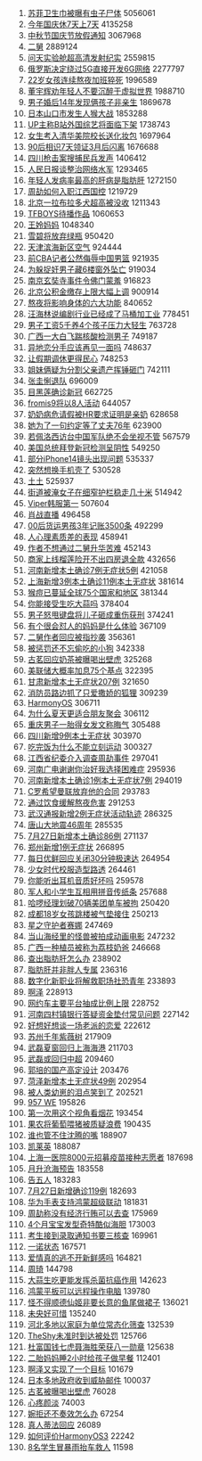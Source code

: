 1. [苏菲卫生巾被曝有虫子尸体](https://s.weibo.com//weibo?q=%23%E8%8B%8F%E8%8F%B2%E5%8D%AB%E7%94%9F%E5%B7%BE%E8%A2%AB%E6%9B%9D%E6%9C%89%E8%99%AB%E5%AD%90%E5%B0%B8%E4%BD%93%23&Refer=top) 5056061
2. [今年国庆休7天上7天](https://s.weibo.com//weibo?q=%23%E4%BB%8A%E5%B9%B4%E5%9B%BD%E5%BA%86%E4%BC%917%E5%A4%A9%E4%B8%8A7%E5%A4%A9%23&Refer=top) 4135258
3. [中秋节国庆节放假通知](https://s.weibo.com//weibo?q=%23%E4%B8%AD%E7%A7%8B%E8%8A%82%E5%9B%BD%E5%BA%86%E8%8A%82%E6%94%BE%E5%81%87%E9%80%9A%E7%9F%A5%23&Refer=top) 3067968
4. [二舅](https://s.weibo.com//weibo?q=%23%E4%BA%8C%E8%88%85%23&Refer=top) 2889124
5. [问天实验舱超高清发射纪实](https://s.weibo.com//weibo?q=%23%E9%97%AE%E5%A4%A9%E5%AE%9E%E9%AA%8C%E8%88%B1%E8%B6%85%E9%AB%98%E6%B8%85%E5%8F%91%E5%B0%84%E7%BA%AA%E5%AE%9E%23&Refer=top) 2559815
6. [俄罗斯决定绕过5G直接开发6G网络](https://s.weibo.com//weibo?q=%23%E4%BF%84%E7%BD%97%E6%96%AF%E5%86%B3%E5%AE%9A%E7%BB%95%E8%BF%875G%E7%9B%B4%E6%8E%A5%E5%BC%80%E5%8F%916G%E7%BD%91%E7%BB%9C%23&Refer=top) 2277797
7. [22岁女孩连续熬夜加班猝死](https://s.weibo.com//weibo?q=%2322%E5%B2%81%E5%A5%B3%E5%AD%A9%E8%BF%9E%E7%BB%AD%E7%86%AC%E5%A4%9C%E5%8A%A0%E7%8F%AD%E7%8C%9D%E6%AD%BB%23&Refer=top) 1996589
8. [董宇辉劝年轻人不要沉醉于虚拟世界](https://s.weibo.com//weibo?q=%23%E8%91%A3%E5%AE%87%E8%BE%89%E5%8A%9D%E5%B9%B4%E8%BD%BB%E4%BA%BA%E4%B8%8D%E8%A6%81%E6%B2%89%E9%86%89%E4%BA%8E%E8%99%9A%E6%8B%9F%E4%B8%96%E7%95%8C%23&Refer=top) 1988710
9. [男子婚后14年发现俩孩子非亲生](https://s.weibo.com//weibo?q=%23%E7%94%B7%E5%AD%90%E5%A9%9A%E5%90%8E14%E5%B9%B4%E5%8F%91%E7%8E%B0%E4%BF%A9%E5%AD%A9%E5%AD%90%E9%9D%9E%E4%BA%B2%E7%94%9F%23&Refer=top) 1869678
10. [日本山口市发生人猴大战](https://s.weibo.com//weibo?q=%23%E6%97%A5%E6%9C%AC%E5%B1%B1%E5%8F%A3%E5%B8%82%E5%8F%91%E7%94%9F%E4%BA%BA%E7%8C%B4%E5%A4%A7%E6%88%98%23&Refer=top) 1853288
11. [UP主称B站外国综艺将面临下架](https://s.weibo.com//weibo?q=%23UP%E4%B8%BB%E7%A7%B0B%E7%AB%99%E5%A4%96%E5%9B%BD%E7%BB%BC%E8%89%BA%E5%B0%86%E9%9D%A2%E4%B8%B4%E4%B8%8B%E6%9E%B6%23&Refer=top) 1738743
12. [女生考入清华美院校长送化妆包](https://s.weibo.com//weibo?q=%23%E5%A5%B3%E7%94%9F%E8%80%83%E5%85%A5%E6%B8%85%E5%8D%8E%E7%BE%8E%E9%99%A2%E6%A0%A1%E9%95%BF%E9%80%81%E5%8C%96%E5%A6%86%E5%8C%85%23&Refer=top) 1697964
13. [90后相识7天领证3月后闪离](https://s.weibo.com//weibo?q=%2390%E5%90%8E%E7%9B%B8%E8%AF%867%E5%A4%A9%E9%A2%86%E8%AF%813%E6%9C%88%E5%90%8E%E9%97%AA%E7%A6%BB%23&Refer=top) 1676688
14. [四川枪击案搜捕民兵发声](https://s.weibo.com//weibo?q=%23%E5%9B%9B%E5%B7%9D%E6%9E%AA%E5%87%BB%E6%A1%88%E6%90%9C%E6%8D%95%E6%B0%91%E5%85%B5%E5%8F%91%E5%A3%B0%23&Refer=top) 1406412
15. [人民日报谈整治网络水军](https://s.weibo.com//weibo?q=%23%E4%BA%BA%E6%B0%91%E6%97%A5%E6%8A%A5%E8%B0%88%E6%95%B4%E6%B2%BB%E7%BD%91%E7%BB%9C%E6%B0%B4%E5%86%9B%23&Refer=top) 1293465
16. [年轻人发病率最高的肝病是脂肪肝](https://s.weibo.com//weibo?q=%23%E5%B9%B4%E8%BD%BB%E4%BA%BA%E5%8F%91%E7%97%85%E7%8E%87%E6%9C%80%E9%AB%98%E7%9A%84%E8%82%9D%E7%97%85%E6%98%AF%E8%84%82%E8%82%AA%E8%82%9D%23&Refer=top) 1272150
17. [周劼如何入职江西国控](https://s.weibo.com//weibo?q=%23%E5%91%A8%E5%8A%BC%E5%A6%82%E4%BD%95%E5%85%A5%E8%81%8C%E6%B1%9F%E8%A5%BF%E5%9B%BD%E6%8E%A7%23&Refer=top) 1219729
18. [北京一拉布拉多犬超高被没收](https://s.weibo.com//weibo?q=%23%E5%8C%97%E4%BA%AC%E4%B8%80%E6%8B%89%E5%B8%83%E6%8B%89%E5%A4%9A%E7%8A%AC%E8%B6%85%E9%AB%98%E8%A2%AB%E6%B2%A1%E6%94%B6%23&Refer=top) 1211343
19. [TFBOYS待播作品](https://s.weibo.com//weibo?q=%23TFBOYS%E5%BE%85%E6%92%AD%E4%BD%9C%E5%93%81%23&Refer=top) 1060653
20. [王姈妈妈](https://s.weibo.com//weibo?q=%E7%8E%8B%E5%A7%88%E5%A6%88%E5%A6%88&Refer=top) 1048340
21. [雪碧将放弃绿瓶](https://s.weibo.com//weibo?q=%23%E9%9B%AA%E7%A2%A7%E5%B0%86%E6%94%BE%E5%BC%83%E7%BB%BF%E7%93%B6%23&Refer=top) 950420
22. [天津滨海新区空气](https://s.weibo.com//weibo?q=%23%E5%A4%A9%E6%B4%A5%E6%BB%A8%E6%B5%B7%E6%96%B0%E5%8C%BA%E7%A9%BA%E6%B0%94%23&Refer=top) 924444
23. [前CBA记者公然侮辱中国男篮](https://s.weibo.com//weibo?q=%23%E5%89%8DCBA%E8%AE%B0%E8%80%85%E5%85%AC%E7%84%B6%E4%BE%AE%E8%BE%B1%E4%B8%AD%E5%9B%BD%E7%94%B7%E7%AF%AE%23&Refer=top) 921935
24. [为躲捉奸男子藏6楼窗外坠亡](https://s.weibo.com//weibo?q=%23%E4%B8%BA%E8%BA%B2%E6%8D%89%E5%A5%B8%E7%94%B7%E5%AD%90%E8%97%8F6%E6%A5%BC%E7%AA%97%E5%A4%96%E5%9D%A0%E4%BA%A1%23&Refer=top) 919034
25. [南京玄奘寺事件令佛门蒙羞](https://s.weibo.com//weibo?q=%23%E5%8D%97%E4%BA%AC%E7%8E%84%E5%A5%98%E5%AF%BA%E4%BA%8B%E4%BB%B6%E4%BB%A4%E4%BD%9B%E9%97%A8%E8%92%99%E7%BE%9E%23&Refer=top) 916823
26. [北京公积金缴存上限大幅上调](https://s.weibo.com//weibo?q=%23%E5%8C%97%E4%BA%AC%E5%85%AC%E7%A7%AF%E9%87%91%E7%BC%B4%E5%AD%98%E4%B8%8A%E9%99%90%E5%A4%A7%E5%B9%85%E4%B8%8A%E8%B0%83%23&Refer=top) 900914
27. [熬夜将影响身体的六大功能](https://s.weibo.com//weibo?q=%23%E7%86%AC%E5%A4%9C%E5%B0%86%E5%BD%B1%E5%93%8D%E8%BA%AB%E4%BD%93%E7%9A%84%E5%85%AD%E5%A4%A7%E5%8A%9F%E8%83%BD%23&Refer=top) 840652
28. [汪海林说编剧行业已经成了马桶加工业](https://s.weibo.com//weibo?q=%23%E6%B1%AA%E6%B5%B7%E6%9E%97%E8%AF%B4%E7%BC%96%E5%89%A7%E8%A1%8C%E4%B8%9A%E5%B7%B2%E7%BB%8F%E6%88%90%E4%BA%86%E9%A9%AC%E6%A1%B6%E5%8A%A0%E5%B7%A5%E4%B8%9A%23&Refer=top) 778451
29. [男子工资5千养4个孩子压力大轻生](https://s.weibo.com//weibo?q=%23%E7%94%B7%E5%AD%90%E5%B7%A5%E8%B5%845%E5%8D%83%E5%85%BB4%E4%B8%AA%E5%AD%A9%E5%AD%90%E5%8E%8B%E5%8A%9B%E5%A4%A7%E8%BD%BB%E7%94%9F%23&Refer=top) 763728
30. [广西一大白飞踹核酸检测男子](https://s.weibo.com//weibo?q=%23%E5%B9%BF%E8%A5%BF%E4%B8%80%E5%A4%A7%E7%99%BD%E9%A3%9E%E8%B8%B9%E6%A0%B8%E9%85%B8%E6%A3%80%E6%B5%8B%E7%94%B7%E5%AD%90%23&Refer=top) 749187
31. [异地恋分手应该再见一面吗](https://s.weibo.com//weibo?q=%23%E5%BC%82%E5%9C%B0%E6%81%8B%E5%88%86%E6%89%8B%E5%BA%94%E8%AF%A5%E5%86%8D%E8%A7%81%E4%B8%80%E9%9D%A2%E5%90%97%23&Refer=top) 748637
32. [让假期调休更得民心](https://s.weibo.com//weibo?q=%23%E8%AE%A9%E5%81%87%E6%9C%9F%E8%B0%83%E4%BC%91%E6%9B%B4%E5%BE%97%E6%B0%91%E5%BF%83%23&Refer=top) 748253
33. [姐妹俩疑为分割父亲遗产挥锤砸门](https://s.weibo.com//weibo?q=%23%E5%A7%90%E5%A6%B9%E4%BF%A9%E7%96%91%E4%B8%BA%E5%88%86%E5%89%B2%E7%88%B6%E4%BA%B2%E9%81%97%E4%BA%A7%E6%8C%A5%E9%94%A4%E7%A0%B8%E9%97%A8%23&Refer=top) 742111
34. [张圭悧退队](https://s.weibo.com//weibo?q=%23%E5%BC%A0%E5%9C%AD%E6%82%A7%E9%80%80%E9%98%9F%23&Refer=top) 696009
35. [目黑莲确诊新冠](https://s.weibo.com//weibo?q=%23%E7%9B%AE%E9%BB%91%E8%8E%B2%E7%A1%AE%E8%AF%8A%E6%96%B0%E5%86%A0%23&Refer=top) 662725
36. [fromis9将以8人活动](https://s.weibo.com//weibo?q=%23fromis9%E5%B0%86%E4%BB%A58%E4%BA%BA%E6%B4%BB%E5%8A%A8%23&Refer=top) 644057
37. [奶奶病危请假被HR要求证明是亲奶](https://s.weibo.com//weibo?q=%23%E5%A5%B6%E5%A5%B6%E7%97%85%E5%8D%B1%E8%AF%B7%E5%81%87%E8%A2%ABHR%E8%A6%81%E6%B1%82%E8%AF%81%E6%98%8E%E6%98%AF%E4%BA%B2%E5%A5%B6%23&Refer=top) 628658
38. [她为了一句约定等了丈夫76年](https://s.weibo.com//weibo?q=%23%E5%A5%B9%E4%B8%BA%E4%BA%86%E4%B8%80%E5%8F%A5%E7%BA%A6%E5%AE%9A%E7%AD%89%E4%BA%86%E4%B8%88%E5%A4%AB76%E5%B9%B4%23&Refer=top) 623900
39. [若佩洛西访台中国军队绝不会坐视不管](https://s.weibo.com//weibo?q=%23%E8%8B%A5%E4%BD%A9%E6%B4%9B%E8%A5%BF%E8%AE%BF%E5%8F%B0%E4%B8%AD%E5%9B%BD%E5%86%9B%E9%98%9F%E7%BB%9D%E4%B8%8D%E4%BC%9A%E5%9D%90%E8%A7%86%E4%B8%8D%E7%AE%A1%23&Refer=top) 567579
40. [美国总统拜登新冠检测呈阴性](https://s.weibo.com//weibo?q=%23%E7%BE%8E%E5%9B%BD%E6%80%BB%E7%BB%9F%E6%8B%9C%E7%99%BB%E6%96%B0%E5%86%A0%E6%A3%80%E6%B5%8B%E5%91%88%E9%98%B4%E6%80%A7%23&Refer=top) 549250
41. [部分iPhone14镜头出现问题](https://s.weibo.com//weibo?q=%23%E9%83%A8%E5%88%86iPhone14%E9%95%9C%E5%A4%B4%E5%87%BA%E7%8E%B0%E9%97%AE%E9%A2%98%23&Refer=top) 535337
42. [突然想换手机壳了](https://s.weibo.com//weibo?q=%23%E7%AA%81%E7%84%B6%E6%83%B3%E6%8D%A2%E6%89%8B%E6%9C%BA%E5%A3%B3%E4%BA%86%23&Refer=top) 530528
43. [土土](https://s.weibo.com//weibo?q=%E5%9C%9F%E5%9C%9F&Refer=top) 525937
44. [街道被淹女子在细窄护栏稳走几十米](https://s.weibo.com//weibo?q=%23%E8%A1%97%E9%81%93%E8%A2%AB%E6%B7%B9%E5%A5%B3%E5%AD%90%E5%9C%A8%E7%BB%86%E7%AA%84%E6%8A%A4%E6%A0%8F%E7%A8%B3%E8%B5%B0%E5%87%A0%E5%8D%81%E7%B1%B3%23&Refer=top) 514942
45. [Viper韩服第一](https://s.weibo.com//weibo?q=%23Viper%E9%9F%A9%E6%9C%8D%E7%AC%AC%E4%B8%80%23&Refer=top) 507604
46. [肖战直播](https://s.weibo.com//weibo?q=%23%E8%82%96%E6%88%98%E7%9B%B4%E6%92%AD%23&Refer=top) 496458
47. [00后货运男孩3年记账3500条](https://s.weibo.com//weibo?q=%2300%E5%90%8E%E8%B4%A7%E8%BF%90%E7%94%B7%E5%AD%A93%E5%B9%B4%E8%AE%B0%E8%B4%A63500%E6%9D%A1%23&Refer=top) 492299
48. [人心理素质差的表现](https://s.weibo.com//weibo?q=%23%E4%BA%BA%E5%BF%83%E7%90%86%E7%B4%A0%E8%B4%A8%E5%B7%AE%E7%9A%84%E8%A1%A8%E7%8E%B0%23&Refer=top) 458941
49. [作者不想通过二舅升华苦难](https://s.weibo.com//weibo?q=%23%E4%BD%9C%E8%80%85%E4%B8%8D%E6%83%B3%E9%80%9A%E8%BF%87%E4%BA%8C%E8%88%85%E5%8D%87%E5%8D%8E%E8%8B%A6%E9%9A%BE%23&Refer=top) 452143
50. [商家上线榴莲险开不出四房退全款](https://s.weibo.com//weibo?q=%23%E5%95%86%E5%AE%B6%E4%B8%8A%E7%BA%BF%E6%A6%B4%E8%8E%B2%E9%99%A9%E5%BC%80%E4%B8%8D%E5%87%BA%E5%9B%9B%E6%88%BF%E9%80%80%E5%85%A8%E6%AC%BE%23&Refer=top) 432656
51. [河南新增本土确诊7例无症状5例](https://s.weibo.com//weibo?q=%23%E6%B2%B3%E5%8D%97%E6%96%B0%E5%A2%9E%E6%9C%AC%E5%9C%9F%E7%A1%AE%E8%AF%8A7%E4%BE%8B%E6%97%A0%E7%97%87%E7%8A%B65%E4%BE%8B%23&Refer=top) 421058
52. [上海新增3例本土确诊11例本土无症状](https://s.weibo.com//weibo?q=%23%E4%B8%8A%E6%B5%B7%E6%96%B0%E5%A2%9E3%E4%BE%8B%E6%9C%AC%E5%9C%9F%E7%A1%AE%E8%AF%8A11%E4%BE%8B%E6%9C%AC%E5%9C%9F%E6%97%A0%E7%97%87%E7%8A%B6%23&Refer=top) 381614
53. [猴痘已蔓延全球75个国家和地区](https://s.weibo.com//weibo?q=%23%E7%8C%B4%E7%97%98%E5%B7%B2%E8%94%93%E5%BB%B6%E5%85%A8%E7%90%8375%E4%B8%AA%E5%9B%BD%E5%AE%B6%E5%92%8C%E5%9C%B0%E5%8C%BA%23&Refer=top) 381344
54. [你能接受生吃大蒜吗](https://s.weibo.com//weibo?q=%23%E4%BD%A0%E8%83%BD%E6%8E%A5%E5%8F%97%E7%94%9F%E5%90%83%E5%A4%A7%E8%92%9C%E5%90%97%23&Refer=top) 378404
55. [男子怒甩键盘将儿子砸成重伤获刑](https://s.weibo.com//weibo?q=%23%E7%94%B7%E5%AD%90%E6%80%92%E7%94%A9%E9%94%AE%E7%9B%98%E5%B0%86%E5%84%BF%E5%AD%90%E7%A0%B8%E6%88%90%E9%87%8D%E4%BC%A4%E8%8E%B7%E5%88%91%23&Refer=top) 374241
56. [有个很会怼人的妈妈是什么体验](https://s.weibo.com//weibo?q=%23%E6%9C%89%E4%B8%AA%E5%BE%88%E4%BC%9A%E6%80%BC%E4%BA%BA%E7%9A%84%E5%A6%88%E5%A6%88%E6%98%AF%E4%BB%80%E4%B9%88%E4%BD%93%E9%AA%8C%23&Refer=top) 367109
57. [二舅作者回应被指抄袭](https://s.weibo.com//weibo?q=%23%E4%BA%8C%E8%88%85%E4%BD%9C%E8%80%85%E5%9B%9E%E5%BA%94%E8%A2%AB%E6%8C%87%E6%8A%84%E8%A2%AD%23&Refer=top) 356361
58. [被惩罚还不忘偷吃的小狗](https://s.weibo.com//weibo?q=%23%E8%A2%AB%E6%83%A9%E7%BD%9A%E8%BF%98%E4%B8%8D%E5%BF%98%E5%81%B7%E5%90%83%E7%9A%84%E5%B0%8F%E7%8B%97%23&Refer=top) 342338
59. [古茗回应奶茶被曝喝出壁虎](https://s.weibo.com//weibo?q=%23%E5%8F%A4%E8%8C%97%E5%9B%9E%E5%BA%94%E5%A5%B6%E8%8C%B6%E8%A2%AB%E6%9B%9D%E5%96%9D%E5%87%BA%E5%A3%81%E8%99%8E%23&Refer=top) 325268
60. [美联储大概率加息75个基点](https://s.weibo.com//weibo?q=%23%E7%BE%8E%E8%81%94%E5%82%A8%E5%A4%A7%E6%A6%82%E7%8E%87%E5%8A%A0%E6%81%AF75%E4%B8%AA%E5%9F%BA%E7%82%B9%23&Refer=top) 322395
61. [甘肃新增本土无症状207例](https://s.weibo.com//weibo?q=%23%E7%94%98%E8%82%83%E6%96%B0%E5%A2%9E%E6%9C%AC%E5%9C%9F%E6%97%A0%E7%97%87%E7%8A%B6207%E4%BE%8B%23&Refer=top) 321650
62. [消防员路边抓了只爱撒娇的狐狸](https://s.weibo.com//weibo?q=%23%E6%B6%88%E9%98%B2%E5%91%98%E8%B7%AF%E8%BE%B9%E6%8A%93%E4%BA%86%E5%8F%AA%E7%88%B1%E6%92%92%E5%A8%87%E7%9A%84%E7%8B%90%E7%8B%B8%23&Refer=top) 309239
63. [HarmonyOS](https://s.weibo.com//weibo?q=%23HarmonyOS%23&Refer=top) 306711
64. [为什么夏天更适合朋友聚会](https://s.weibo.com//weibo?q=%23%E4%B8%BA%E4%BB%80%E4%B9%88%E5%A4%8F%E5%A4%A9%E6%9B%B4%E9%80%82%E5%90%88%E6%9C%8B%E5%8F%8B%E8%81%9A%E4%BC%9A%23&Refer=top) 306112
65. [重庆男子一胎得女发文称晦气](https://s.weibo.com//weibo?q=%23%E9%87%8D%E5%BA%86%E7%94%B7%E5%AD%90%E4%B8%80%E8%83%8E%E5%BE%97%E5%A5%B3%E5%8F%91%E6%96%87%E7%A7%B0%E6%99%A6%E6%B0%94%23&Refer=top) 305488
66. [四川新增9例本土无症状](https://s.weibo.com//weibo?q=%23%E5%9B%9B%E5%B7%9D%E6%96%B0%E5%A2%9E9%E4%BE%8B%E6%9C%AC%E5%9C%9F%E6%97%A0%E7%97%87%E7%8A%B6%23&Refer=top) 303970
67. [吃完饭为什么不能立刻运动](https://s.weibo.com//weibo?q=%23%E5%90%83%E5%AE%8C%E9%A5%AD%E4%B8%BA%E4%BB%80%E4%B9%88%E4%B8%8D%E8%83%BD%E7%AB%8B%E5%88%BB%E8%BF%90%E5%8A%A8%23&Refer=top) 300327
68. [江西省纪委介入调查周劼事件](https://s.weibo.com//weibo?q=%23%E6%B1%9F%E8%A5%BF%E7%9C%81%E7%BA%AA%E5%A7%94%E4%BB%8B%E5%85%A5%E8%B0%83%E6%9F%A5%E5%91%A8%E5%8A%BC%E4%BA%8B%E4%BB%B6%23&Refer=top) 297041
69. [河南广电谢谢你治好我选择困难症](https://s.weibo.com//weibo?q=%23%E6%B2%B3%E5%8D%97%E5%B9%BF%E7%94%B5%E8%B0%A2%E8%B0%A2%E4%BD%A0%E6%B2%BB%E5%A5%BD%E6%88%91%E9%80%89%E6%8B%A9%E5%9B%B0%E9%9A%BE%E7%97%87%23&Refer=top) 295936
70. [河南新增本土确诊1例本土无症状7例](https://s.weibo.com//weibo?q=%E6%B2%B3%E5%8D%97%E6%96%B0%E5%A2%9E%E6%9C%AC%E5%9C%9F%E7%A1%AE%E8%AF%8A1%E4%BE%8B%E6%9C%AC%E5%9C%9F%E6%97%A0%E7%97%87%E7%8A%B67%E4%BE%8B&Refer=top) 294019
71. [C罗希望曼联放弃他的合同](https://s.weibo.com//weibo?q=%23C%E7%BD%97%E5%B8%8C%E6%9C%9B%E6%9B%BC%E8%81%94%E6%94%BE%E5%BC%83%E4%BB%96%E7%9A%84%E5%90%88%E5%90%8C%23&Refer=top) 293783
72. [通过饮食缓解熬夜危害](https://s.weibo.com//weibo?q=%23%E9%80%9A%E8%BF%87%E9%A5%AE%E9%A3%9F%E7%BC%93%E8%A7%A3%E7%86%AC%E5%A4%9C%E5%8D%B1%E5%AE%B3%23&Refer=top) 291253
73. [武汉通报新增2例无症状活动轨迹](https://s.weibo.com//weibo?q=%23%E6%AD%A6%E6%B1%89%E9%80%9A%E6%8A%A5%E6%96%B0%E5%A2%9E2%E4%BE%8B%E6%97%A0%E7%97%87%E7%8A%B6%E6%B4%BB%E5%8A%A8%E8%BD%A8%E8%BF%B9%23&Refer=top) 286325
74. [唐山大地震46周年](https://s.weibo.com//weibo?q=%23%E5%94%90%E5%B1%B1%E5%A4%A7%E5%9C%B0%E9%9C%8746%E5%91%A8%E5%B9%B4%23&Refer=top) 285535
75. [7月27日新增本土确诊86例](https://s.weibo.com//weibo?q=%237%E6%9C%8827%E6%97%A5%E6%96%B0%E5%A2%9E%E6%9C%AC%E5%9C%9F%E7%A1%AE%E8%AF%8A86%E4%BE%8B%23&Refer=top) 271137
76. [郑州新增1例无症状](https://s.weibo.com//weibo?q=%23%E9%83%91%E5%B7%9E%E6%96%B0%E5%A2%9E1%E4%BE%8B%E6%97%A0%E7%97%87%E7%8A%B6%23&Refer=top) 266895
77. [每日优鲜回应关闭30分钟极速达](https://s.weibo.com//weibo?q=%23%E6%AF%8F%E6%97%A5%E4%BC%98%E9%B2%9C%E5%9B%9E%E5%BA%94%E5%85%B3%E9%97%AD30%E5%88%86%E9%92%9F%E6%9E%81%E9%80%9F%E8%BE%BE%23&Refer=top) 264954
78. [少女时代校服造型路透](https://s.weibo.com//weibo?q=%23%E5%B0%91%E5%A5%B3%E6%97%B6%E4%BB%A3%E6%A0%A1%E6%9C%8D%E9%80%A0%E5%9E%8B%E8%B7%AF%E9%80%8F%23&Refer=top) 264461
79. [你能听出耳机音质好坏吗](https://s.weibo.com//weibo?q=%23%E4%BD%A0%E8%83%BD%E5%90%AC%E5%87%BA%E8%80%B3%E6%9C%BA%E9%9F%B3%E8%B4%A8%E5%A5%BD%E5%9D%8F%E5%90%97%23&Refer=top) 259578
80. [军人和小学生互相用拼音传纸条](https://s.weibo.com//weibo?q=%23%E5%86%9B%E4%BA%BA%E5%92%8C%E5%B0%8F%E5%AD%A6%E7%94%9F%E4%BA%92%E7%9B%B8%E7%94%A8%E6%8B%BC%E9%9F%B3%E4%BC%A0%E7%BA%B8%E6%9D%A1%23&Refer=top) 257688
81. [哈啰经理划破70辆美团单车被拘](https://s.weibo.com//weibo?q=%23%E5%93%88%E5%95%B0%E7%BB%8F%E7%90%86%E5%88%92%E7%A0%B470%E8%BE%86%E7%BE%8E%E5%9B%A2%E5%8D%95%E8%BD%A6%E8%A2%AB%E6%8B%98%23&Refer=top) 250420
82. [成都18岁女孩跳楼被气垫接住](https://s.weibo.com//weibo?q=%23%E6%88%90%E9%83%BD18%E5%B2%81%E5%A5%B3%E5%AD%A9%E8%B7%B3%E6%A5%BC%E8%A2%AB%E6%B0%94%E5%9E%AB%E6%8E%A5%E4%BD%8F%23&Refer=top) 250213
83. [星之守护者赛娜](https://s.weibo.com//weibo?q=%23%E6%98%9F%E4%B9%8B%E5%AE%88%E6%8A%A4%E8%80%85%E8%B5%9B%E5%A8%9C%23&Refer=top) 247469
84. [当山海经里的怪兽被拍成动画电影](https://s.weibo.com//weibo?q=%23%E5%BD%93%E5%B1%B1%E6%B5%B7%E7%BB%8F%E9%87%8C%E7%9A%84%E6%80%AA%E5%85%BD%E8%A2%AB%E6%8B%8D%E6%88%90%E5%8A%A8%E7%94%BB%E7%94%B5%E5%BD%B1%23&Refer=top) 247232
85. [广西一种植员被称为荔枝奶爸](https://s.weibo.com//weibo?q=%23%E5%B9%BF%E8%A5%BF%E4%B8%80%E7%A7%8D%E6%A4%8D%E5%91%98%E8%A2%AB%E7%A7%B0%E4%B8%BA%E8%8D%94%E6%9E%9D%E5%A5%B6%E7%88%B8%23&Refer=top) 246668
86. [查出脂肪肝怎么办](https://s.weibo.com//weibo?q=%23%E6%9F%A5%E5%87%BA%E8%84%82%E8%82%AA%E8%82%9D%E6%80%8E%E4%B9%88%E5%8A%9E%23&Refer=top) 238902
87. [脂肪肝并非胖人专属](https://s.weibo.com//weibo?q=%23%E8%84%82%E8%82%AA%E8%82%9D%E5%B9%B6%E9%9D%9E%E8%83%96%E4%BA%BA%E4%B8%93%E5%B1%9E%23&Refer=top) 236316
88. [数字化新职业将解救职场社恐青年](https://s.weibo.com//weibo?q=%23%E6%95%B0%E5%AD%97%E5%8C%96%E6%96%B0%E8%81%8C%E4%B8%9A%E5%B0%86%E8%A7%A3%E6%95%91%E8%81%8C%E5%9C%BA%E7%A4%BE%E6%81%90%E9%9D%92%E5%B9%B4%23&Refer=top) 233893
89. [啊泽](https://s.weibo.com//weibo?q=%E5%95%8A%E6%B3%BD&Refer=top) 228913
90. [网约车主要平台抽成比例上限](https://s.weibo.com//weibo?q=%23%E7%BD%91%E7%BA%A6%E8%BD%A6%E4%B8%BB%E8%A6%81%E5%B9%B3%E5%8F%B0%E6%8A%BD%E6%88%90%E6%AF%94%E4%BE%8B%E4%B8%8A%E9%99%90%23&Refer=top) 228752
91. [河南四村镇银行答疑资金垫付常见问题](https://s.weibo.com//weibo?q=%23%E6%B2%B3%E5%8D%97%E5%9B%9B%E6%9D%91%E9%95%87%E9%93%B6%E8%A1%8C%E7%AD%94%E7%96%91%E8%B5%84%E9%87%91%E5%9E%AB%E4%BB%98%E5%B8%B8%E8%A7%81%E9%97%AE%E9%A2%98%23&Refer=top) 227142
92. [好想好想谈一场老派的恋爱](https://s.weibo.com//weibo?q=%23%E5%A5%BD%E6%83%B3%E5%A5%BD%E6%83%B3%E8%B0%88%E4%B8%80%E5%9C%BA%E8%80%81%E6%B4%BE%E7%9A%84%E6%81%8B%E7%88%B1%23&Refer=top) 222612
93. [苏州千年紫薇树](https://s.weibo.com//weibo?q=%23%E8%8B%8F%E5%B7%9E%E5%8D%83%E5%B9%B4%E7%B4%AB%E8%96%87%E6%A0%91%23&Refer=top) 217909
94. [武磊夏窗回归上海海港](https://s.weibo.com//weibo?q=%23%E6%AD%A6%E7%A3%8A%E5%A4%8F%E7%AA%97%E5%9B%9E%E5%BD%92%E4%B8%8A%E6%B5%B7%E6%B5%B7%E6%B8%AF%23&Refer=top) 211703
95. [武磊或回归中超](https://s.weibo.com//weibo?q=%23%E6%AD%A6%E7%A3%8A%E6%88%96%E5%9B%9E%E5%BD%92%E4%B8%AD%E8%B6%85%23&Refer=top) 209460
96. [郭培的国产高定设计](https://s.weibo.com//weibo?q=%E9%83%AD%E5%9F%B9%E7%9A%84%E5%9B%BD%E4%BA%A7%E9%AB%98%E5%AE%9A%E8%AE%BE%E8%AE%A1&Refer=top) 203476
97. [菏泽新增本土无症状49例](https://s.weibo.com//weibo?q=%E8%8F%8F%E6%B3%BD%E6%96%B0%E5%A2%9E%E6%9C%AC%E5%9C%9F%E6%97%A0%E7%97%87%E7%8A%B649%E4%BE%8B&Refer=top) 202954
98. [被人类幼崽的泪点笑到了](https://s.weibo.com//weibo?q=%23%E8%A2%AB%E4%BA%BA%E7%B1%BB%E5%B9%BC%E5%B4%BD%E7%9A%84%E6%B3%AA%E7%82%B9%E7%AC%91%E5%88%B0%E4%BA%86%23&Refer=top) 202521
99. [957 WE](https://s.weibo.com//weibo?q=957%20WE&Refer=top) 195826
100. [第一次用这个视角看烟花](https://s.weibo.com//weibo?q=%23%E7%AC%AC%E4%B8%80%E6%AC%A1%E7%94%A8%E8%BF%99%E4%B8%AA%E8%A7%86%E8%A7%92%E7%9C%8B%E7%83%9F%E8%8A%B1%23&Refer=top) 193454
101. [果农将葡萄喂猪被质疑浪费](https://s.weibo.com//weibo?q=%23%E6%9E%9C%E5%86%9C%E5%B0%86%E8%91%A1%E8%90%84%E5%96%82%E7%8C%AA%E8%A2%AB%E8%B4%A8%E7%96%91%E6%B5%AA%E8%B4%B9%23&Refer=top) 190435
102. [谁也管不住沈腾的嘴](https://s.weibo.com//weibo?q=%23%E8%B0%81%E4%B9%9F%E7%AE%A1%E4%B8%8D%E4%BD%8F%E6%B2%88%E8%85%BE%E7%9A%84%E5%98%B4%23&Refer=top) 188907
103. [凯莱英](https://s.weibo.com//weibo?q=%E5%87%AF%E8%8E%B1%E8%8B%B1&Refer=top) 188087
104. [上海一医院8000元招募疫苗接种志愿者](https://s.weibo.com//weibo?q=%23%E4%B8%8A%E6%B5%B7%E4%B8%80%E5%8C%BB%E9%99%A28000%E5%85%83%E6%8B%9B%E5%8B%9F%E7%96%AB%E8%8B%97%E6%8E%A5%E7%A7%8D%E5%BF%97%E6%84%BF%E8%80%85%23&Refer=top) 187698
105. [月升沧海预告](https://s.weibo.com//weibo?q=%23%E6%9C%88%E5%8D%87%E6%B2%A7%E6%B5%B7%E9%A2%84%E5%91%8A%23&Refer=top) 183558
106. [告五人](https://s.weibo.com//weibo?q=%E5%91%8A%E4%BA%94%E4%BA%BA&Refer=top) 183283
107. [7月27日新增确诊119例](https://s.weibo.com//weibo?q=%237%E6%9C%8827%E6%97%A5%E6%96%B0%E5%A2%9E%E7%A1%AE%E8%AF%8A119%E4%BE%8B%23&Refer=top) 182693
108. [华为手表支持鸿蒙超级联动](https://s.weibo.com//weibo?q=%23%E5%8D%8E%E4%B8%BA%E6%89%8B%E8%A1%A8%E6%94%AF%E6%8C%81%E9%B8%BF%E8%92%99%E8%B6%85%E7%BA%A7%E8%81%94%E5%8A%A8%23&Refer=top) 181831
109. [周劼称没有经济行贿可以去查](https://s.weibo.com//weibo?q=%23%E5%91%A8%E5%8A%BC%E7%A7%B0%E6%B2%A1%E6%9C%89%E7%BB%8F%E6%B5%8E%E8%A1%8C%E8%B4%BF%E5%8F%AF%E4%BB%A5%E5%8E%BB%E6%9F%A5%23&Refer=top) 175969
110. [4个月宝宝发型奇特酷似海胆](https://s.weibo.com//weibo?q=%234%E4%B8%AA%E6%9C%88%E5%AE%9D%E5%AE%9D%E5%8F%91%E5%9E%8B%E5%A5%87%E7%89%B9%E9%85%B7%E4%BC%BC%E6%B5%B7%E8%83%86%23&Refer=top) 173003
111. [考生接到录取通知书要三核查](https://s.weibo.com//weibo?q=%23%E8%80%83%E7%94%9F%E6%8E%A5%E5%88%B0%E5%BD%95%E5%8F%96%E9%80%9A%E7%9F%A5%E4%B9%A6%E8%A6%81%E4%B8%89%E6%A0%B8%E6%9F%A5%23&Refer=top) 169961
112. [一诺状态](https://s.weibo.com//weibo?q=%23%E4%B8%80%E8%AF%BA%E7%8A%B6%E6%80%81%23&Refer=top) 167571
113. [爱情真的逃不开新鲜感吗](https://s.weibo.com//weibo?q=%23%E7%88%B1%E6%83%85%E7%9C%9F%E7%9A%84%E9%80%83%E4%B8%8D%E5%BC%80%E6%96%B0%E9%B2%9C%E6%84%9F%E5%90%97%23&Refer=top) 164821
114. [周琦](https://s.weibo.com//weibo?q=%E5%91%A8%E7%90%A6&Refer=top) 144798
115. [大蒜生吃更能发挥杀菌抗癌作用](https://s.weibo.com//weibo?q=%23%E5%A4%A7%E8%92%9C%E7%94%9F%E5%90%83%E6%9B%B4%E8%83%BD%E5%8F%91%E6%8C%A5%E6%9D%80%E8%8F%8C%E6%8A%97%E7%99%8C%E4%BD%9C%E7%94%A8%23&Refer=top) 142623
116. [鸿蒙平板可以远程操作电脑](https://s.weibo.com//weibo?q=%23%E9%B8%BF%E8%92%99%E5%B9%B3%E6%9D%BF%E5%8F%AF%E4%BB%A5%E8%BF%9C%E7%A8%8B%E6%93%8D%E4%BD%9C%E7%94%B5%E8%84%91%23&Refer=top) 139780
117. [怪不得顺德仙姬非要长意的鱼尾做裙子](https://s.weibo.com//weibo?q=%23%E6%80%AA%E4%B8%8D%E5%BE%97%E9%A1%BA%E5%BE%B7%E4%BB%99%E5%A7%AC%E9%9D%9E%E8%A6%81%E9%95%BF%E6%84%8F%E7%9A%84%E9%B1%BC%E5%B0%BE%E5%81%9A%E8%A3%99%E5%AD%90%23&Refer=top) 136021
118. [未央好可惜](https://s.weibo.com//weibo?q=%23%E6%9C%AA%E5%A4%AE%E5%A5%BD%E5%8F%AF%E6%83%9C%23&Refer=top) 135240
119. [河北多地以家庭为单位常态化筛查](https://s.weibo.com//weibo?q=%23%E6%B2%B3%E5%8C%97%E5%A4%9A%E5%9C%B0%E4%BB%A5%E5%AE%B6%E5%BA%AD%E4%B8%BA%E5%8D%95%E4%BD%8D%E5%B8%B8%E6%80%81%E5%8C%96%E7%AD%9B%E6%9F%A5%23&Refer=top) 132539
120. [TheShy未准时到达被处罚](https://s.weibo.com//weibo?q=%23TheShy%E6%9C%AA%E5%87%86%E6%97%B6%E5%88%B0%E8%BE%BE%E8%A2%AB%E5%A4%84%E7%BD%9A%23&Refer=top) 125766
121. [杜富国钱七虎聂海胜荣获八一勋章](https://s.weibo.com//weibo?q=%23%E6%9D%9C%E5%AF%8C%E5%9B%BD%E9%92%B1%E4%B8%83%E8%99%8E%E8%81%82%E6%B5%B7%E8%83%9C%E8%8D%A3%E8%8E%B7%E5%85%AB%E4%B8%80%E5%8B%8B%E7%AB%A0%23&Refer=top) 125638
122. [二胎妈妈睡2小时给孩子做早餐](https://s.weibo.com//weibo?q=%23%E4%BA%8C%E8%83%8E%E5%A6%88%E5%A6%88%E7%9D%A12%E5%B0%8F%E6%97%B6%E7%BB%99%E5%AD%A9%E5%AD%90%E5%81%9A%E6%97%A9%E9%A4%90%23&Refer=top) 112401
123. [啊泽又实现了一个目标](https://s.weibo.com//weibo?q=%23%E5%95%8A%E6%B3%BD%E5%8F%88%E5%AE%9E%E7%8E%B0%E4%BA%86%E4%B8%80%E4%B8%AA%E7%9B%AE%E6%A0%87%23&Refer=top) 101679
124. [日本多地政府收到威胁邮件](https://s.weibo.com//weibo?q=%23%E6%97%A5%E6%9C%AC%E5%A4%9A%E5%9C%B0%E6%94%BF%E5%BA%9C%E6%94%B6%E5%88%B0%E5%A8%81%E8%83%81%E9%82%AE%E4%BB%B6%23&Refer=top) 100037
125. [古茗被曝喝出壁虎](https://s.weibo.com//weibo?q=%23%E5%8F%A4%E8%8C%97%E8%A2%AB%E6%9B%9D%E5%96%9D%E5%87%BA%E5%A3%81%E8%99%8E%23&Refer=top) 76028
126. [心疼颜淡](https://s.weibo.com//weibo?q=%23%E5%BF%83%E7%96%BC%E9%A2%9C%E6%B7%A1%23&Refer=top) 74003
127. [婉拒还不奏效怎么办](https://s.weibo.com//weibo?q=%23%E5%A9%89%E6%8B%92%E8%BF%98%E4%B8%8D%E5%A5%8F%E6%95%88%E6%80%8E%E4%B9%88%E5%8A%9E%23&Refer=top) 67254
128. [真人蒂法回应](https://s.weibo.com//weibo?q=%23%E7%9C%9F%E4%BA%BA%E8%92%82%E6%B3%95%E5%9B%9E%E5%BA%94%23&Refer=top) 26089
129. [如何评价HarmonyOS3](https://s.weibo.com//weibo?q=%23%E5%A6%82%E4%BD%95%E8%AF%84%E4%BB%B7HarmonyOS3%23&Refer=top) 22242
130. [8名学生冒暴雨抬车救人](https://s.weibo.com//weibo?q=%238%E5%90%8D%E5%AD%A6%E7%94%9F%E5%86%92%E6%9A%B4%E9%9B%A8%E6%8A%AC%E8%BD%A6%E6%95%91%E4%BA%BA%23&Refer=top) 11598
